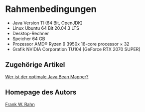 # Rahmenbedingungen

* Java Version 11 (64 Bit, OpenJDK)
* Linux Ubuntu 64 Bit 20.04.3 LTS
* Desktop-Rechner
* Speicher 64 GB
* Prozessor AMD® Ryzen 9 3950x 16-core processor × 32
* Grafik NVIDIA Corporation TU104 [GeForce RTX 2070 SUPER]

## Zugehörige Artikel

[Wer ist der optimale Java Bean Mapper?](https://www.frank-rahn.de/java-bean-mapper/?utm_source=github&utm_medium=readme&utm_campaign=performance&utm_content=bean-mapper-test-docs-jdk11-02)

## Homepage des Autors

[Frank W. Rahn](https://www.frank-rahn.de/?utm_source=github&utm_medium=readme&utm_campaign=performance&utm_content=bean-mapper-test-docs-jdk11-02)